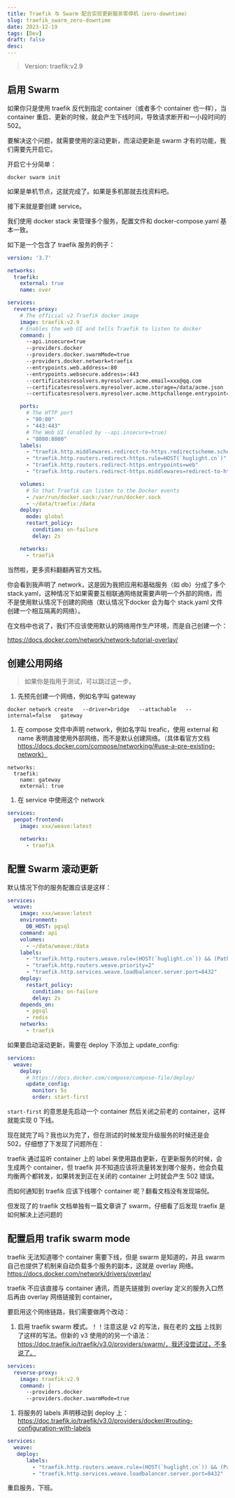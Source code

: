 ```yaml
---
title: Traefik 与 Swarm 配合实现更新服务零停机（zero-downtime）
slug: traefik_swarm_zero-downtime
date: 2023-12-19
tags: [Dev]
draft: false
desc: 
---
```


> Version: traefik:v2.9
>

## 启用 Swarm

如果你只是使用 traefik 反代到指定 container（或者多个 container 也一样），当 container 重启、更新的时候，就会产生下线时间，导致请求断开和一小段时间的 502。

要解决这个问题，就需要使用的滚动更新，而滚动更新是 swarm 才有的功能，我们需要先开启它。

开启它十分简单：

```shell
docker swarm init
```

如果是单机节点，这就完成了。如果是多机那就去找资料吧。

接下来就是要创建 service。

我们使用 docker stack 来管理多个服务，配置文件和 docker-compose.yaml 基本一致。

如下是一个包含了 traefik 服务的例子：

```yaml
version: '3.7'

networks:
  traefik:
    external: true
    name: over

services:
  reverse-proxy:
    # The official v2 Traefik docker image
    image: traefik:v2.9
    # Enables the web UI and tells Traefik to listen to docker
    command: |
      --api.insecure=true
      --providers.docker
      --providers.docker.swarmMode=true
      --providers.docker.network=traefix
      --entrypoints.web.address=:80
      --entrypoints.websecure.address=:443
      --certificatesresolvers.myresolver.acme.email=xxx@qq.com
      --certificatesresolvers.myresolver.acme.storage=/data/acme.json
      --certificatesresolvers.myresolver.acme.httpchallenge.entrypoint=web

    ports:
      # The HTTP port
      - "80:80"
      - "443:443"
      # The Web UI (enabled by --api.insecure=true)
      - "8080:8080"
    labels:
      - "traefik.http.middlewares.redirect-to-https.redirectscheme.scheme=https"
      - "traefik.http.routers.redirect-https.rule=HOST(`huglight.cn`)"
      - "traefik.http.routers.redirect-https.entrypoints=web"
      - "traefik.http.routers.redirect-https.middlewares=redirect-to-https"

    volumes:
      # So that Traefik can listen to the Docker events
      - /var/run/docker.sock:/var/run/docker.sock
      - ~/data/traefix:/data
    deploy:
      mode: global
      restart_policy:
        condition: on-failure
        delay: 2s

    networks:
      - traefik
```

当然啦，更多资料翻翻再官方文档。

你会看到我声明了 network，这是因为我把应用和基础服务（如 db）分成了多个 stack.yaml，这种情况下如果需要互相联通网络就需要声明一个外部的网络，而不是使用默认情况下创建的网络（默认情况下docker 会为每个 stack.yaml 文件创建一个相互隔离的网络）。

在文档中也说了，我们不应该使用默认的网络用作生产环境，而是自己创建一个：

https://docs.docker.com/network/network-tutorial-overlay/

## 创建公用网络

> 如果你是指用于测试，可以跳过这一步。
>

1. 先预先创建一个网络，例如名字叫 gateway

```shell
docker network create   --driver=bridge   --attachable   --internal=false   gateway
```

1. 在  compose 文件中声明 network，例如名字叫 treafic，使用 external 和 name 表明直接使用外部网络，而不是默认创建网络。（具体看官方文档 https://docs.docker.com/compose/networking/#use-a-pre-existing-network）

```shell
networks:
  traefik:
    name: gateway
    external: true
```

1. 在 service 中使用这个 network

```yaml
services:
  penpot-frontend:
    image: xxx/weave:latest

    networks:
      - traefik
```



## 配置 Swarm 滚动更新

默认情况下你的服务配置应该是这样：

```yaml
services:
  weave:
    image: xxx/weave:latest
    environment:
      DB_HOST: pgsql
    command: api
    volumes:
      - ~/data/weave:/data
    labels:
      - "traefik.http.routers.weave.rule=(HOST(`huglight.cn`)) && (PathPrefix(`/api`) || PathPrefix(`/static`))"
      - "traefik.http.routers.weave.priority=2"
      - "traefik.http.services.weave.loadbalancer.server.port=8432"
    deploy:
      restart_policy:
        condition: on-failure
        delay: 2s
    depends_on:
      - pgsql
      - redis
    networks:
      - traefik
```

如果要启动滚动更新，需要在 deploy 下添加上 update_config:

```yaml
services:
  weave:
    deploy:
      # https://docs.docker.com/compose/compose-file/deploy/
      update_config:
        monitor: 5s
        order: start-first
```

`start-first` 的意思是先启动一个 container 然后关闭之前老的 container，这样就能实现 0 下线。

现在就完了吗？我也以为完了，但在测试的时候发现升级服务的时候还是会 502，仔细想了下发现了问题所在：

traefik 通过监听 container 上的 label 来使用路由更新，在更新服务的时候，会生成两个 container，但 traefik 并不知道应该将流量转发到哪个服务，他会负载均衡两个都转发，如果转发到正在关闭的 container 上时就会产生 502 错误。

而如何通知到 traefik 应该下线哪个 container 呢？翻看文档没有发现端倪。

但发现了的 traefik 文档单独有一篇文章讲了 swarm，仔细看了后发现 traefix 是如何解决上述问题的

## 配置启用 trafik swarm mode

traefik 无法知道哪个 container 需要下线，但是 swarm 是知道的，并且 swarm 自己也提供了机制来自动负载多个服务的副本，这就是 overlay 网络。https://docs.docker.com/network/drivers/overlay/

traefik 不应该直接与 container 通讯，而是先链接到 overlay 定义的服务入口然后再由 overlay 网络链接到 container。

要启用这个网络链路，我们需要做两个改动：

1. 启用 traefik swarm 模式。！！注意这是 v2 的写法，我在老的 [文档](https://www.traefik.tech/providers/docker/#swarmmode) 上找到了这样的写法。但新的 v3 使用的的另一个语法：https://doc.traefik.io/traefik/v3.0/providers/swarm/，我还没尝试过，不多说了。

```yaml
services:
  reverse-proxy:
    image: traefik:v2.9
    command: |
      --providers.docker
      --providers.docker.swarmMode=true
```

1. 将服务的 labels 声明移动到 deploy 上：https://doc.traefik.io/traefik/v3.0/providers/docker/#routing-configuration-with-labels

```yaml
services:
  weave:
   deploy:
      labels:
        - "traefik.http.routers.weave.rule=(HOST(`huglight.cn`)) && (PathPrefix(`/api`) || PathPrefix(`/static`))"
        - "traefik.http.services.weave.loadbalancer.server.port=8432"

```

重启服务，下班。